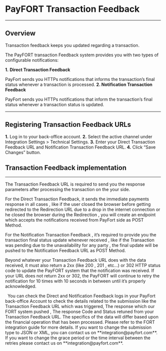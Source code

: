 # PayFORT Transaction Feedback

------

## Overview

Transaction feedback keeps you updated regarding a transaction.

The PayFORT transaction Feedback system provides you with two types of configurable notifications:

**1.** **Direct Transaction Feedback**

PayFort sends you HTTPs notifications that informs the transaction’s final status whenever a transaction is processed.
**2. Notification Transaction Feedback** 

PayFort sends you HTTPs notifications that inform the transaction’s final status whenever a transaction status is updated.

------



## Registering Transaction Feedback URLs

**1.** Log in to your back-office account.
**2.** Select the active channel under Integration Settings > Technical Settings.
**3.** Enter your Direct Transaction Feedback URL and Notification Transaction Feedback URL.
**4.** Click “Save Changes” button.



## Transaction Feedback implementation

------

The Transaction Feedback URL is required to send you the response parameters after processing the transaction on the your side.



For the Direct Transaction Feedback, it sends the immediate payments response in all cases , like if the user closed the browser before getting redirected to the Redirection URL due to a drop in the internet connection or he closed the browser during the Redirection , you will create an endpoint which accepts the notifications received from PayFort side as POST Method.



For the Notification Transaction Feedback , it’s required to provide you the transaction final status update whenever received , like if the Transaction was pending due to the unavailability for any party , the final update will be pushed to the Notification Feedback URL as POST Method.



Beyond whatever your Transaction Feedback URL does with the data received, it must also return a 2xx (like 200 , 201 , etc…) or 302 HTTP status code to update the PayFORT system that the notification was received. If your URL does not return 2xx or 302, the PayFORT will continue to retry the notification for 10 times with 10 seconds in between until it’s properly acknowledged.



<div class="alert alert-info"><i class="fa fa-info">&nbsp;&nbsp;</i>You can check the Direct and Notification Feedback logs in your PayFort back-office Account to check the details related to the submission like the Transaction Feedback URL which was triggered, The response which our FORT system pushed , The response Code and Status retuned from your Transaction Feedback URL.
The specifics of the data will differ based upon the financial operation that has been processed. Please refer to the FORT integration guide for more details.
If you want to change the submission type to JSON or XML, you can contact us on **integration@payfort.com**.
If you want to change the grace period or the time interval between the retries please contact us on **integration@payfort.com**.</div>

